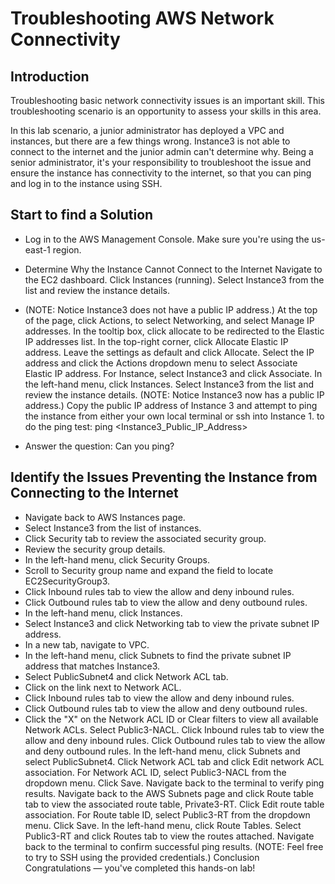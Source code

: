 # Troubleshooting AWS Network Connectivity

## Introduction
Troubleshooting basic network connectivity issues is an important skill. This troubleshooting scenario is an opportunity to assess your skills in this area.

In this lab scenario, a junior administrator has deployed a VPC and instances, but there are a few things wrong. Instance3 is not able to connect to the internet and the junior admin can't determine why. Being a senior administrator, it's your responsibility to troubleshoot the issue and ensure the instance has connectivity to the internet, so that you can ping and log in to the instance using SSH.

## Start to find a Solution
- Log in to the AWS Management Console. 
Make sure you're using the us-east-1 region.

- Determine Why the Instance Cannot Connect to the Internet
Navigate to the EC2 dashboard.
Click Instances (running).
Select Instance3 from the list and review the instance details. 
* (NOTE: Notice Instance3 does not have a public IP address.)
At the top of the page, click Actions, to select Networking, and select Manage IP addresses.
In the tooltip box, click allocate to be redirected to the Elastic IP addresses list.
In the top-right corner, click Allocate Elastic IP address.
Leave the settings as default and click Allocate.
Select the IP address and click the Actions dropdown menu to select Associate Elastic IP address.
For Instance, select Instance3 and click Associate.
In the left-hand menu, click Instances.
Select Instance3 from the list and review the instance details. (NOTE: Notice Instance3 now has a public IP address.)
Copy the public IP address of Instance 3 and attempt to ping the instance from either your own local terminal or ssh into Instance 1. to do the ping test:
ping <Instance3_Public_IP_Address>
- Answer the question: Can you ping?

## Identify the Issues Preventing the Instance from Connecting to the Internet
- Navigate back to AWS Instances page.
- Select Instance3 from the list of instances.
- Click Security tab to review the associated security group.
- Review the security group details.
- In the left-hand menu, click Security Groups.
- Scroll to Security group name and expand the field to locate EC2SecurityGroup3.
- Click Inbound rules tab to view the allow and deny inbound rules.
- Click Outbound rules tab to view the allow and deny outbound rules.
- In the left-hand menu, click Instances.
- Select Instance3 and click Networking tab to view the private subnet IP address.
- In a new tab, navigate to VPC.
- In the left-hand menu, click Subnets to find the private subnet IP address that matches Instance3.
- Select PublicSubnet4 and click Network ACL tab.
- Click on the link next to Network ACL.
- Click Inbound rules tab to view the allow and deny inbound rules.
- Click Outbound rules tab to view the allow and deny outbound rules.
- Click the "X" on the Network ACL ID or Clear filters to view all available Network ACLs.
Select Public3-NACL.
Click Inbound rules tab to view the allow and deny inbound rules.
Click Outbound rules tab to view the allow and deny outbound rules.
In the left-hand menu, click Subnets and select PublicSubnet4.
Click Network ACL tab and click Edit network ACL association.
For Network ACL ID, select Public3-NACL from the dropdown menu.
Click Save.
Navigate back to the terminal to verify ping results.
Navigate back to the AWS Subnets page and click Route table tab to view the associated route table, Private3-RT.
Click Edit route table association.
For Route table ID, select Public3-RT from the dropdown menu.
Click Save.
In the left-hand menu, click Route Tables.
Select Public3-RT and click Routes tab to view the routes attached.
Navigate back to the terminal to confirm successful ping results. (NOTE: Feel free to try to SSH using the provided credentials.)
Conclusion
Congratulations — you've completed this hands-on lab!